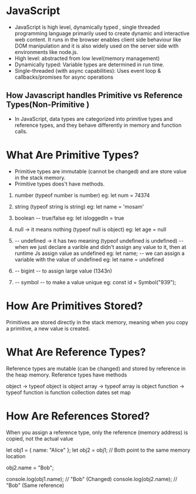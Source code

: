 # JavaScript
- JavaScript is high level, dynamically typed , single threaded programming language primarily used to create dynamic and interactive web content. It runs in the browser enables client side behaviour like DOM manipulation and it is also widely used on the server side with environments like node.js.
- High level: abstracted from low level(memory management)
- Dynamically typed: Variable types are determined in run time.
- Single-threaded (with async capabilities): Uses event loop & callbacks/promises for async operations 

## How Javascript handles Primitive vs Reference Types(Non-Primitive )

- In JavaScript, data types are categorized into primitive types and reference types, and they behave differently in memory and function calls.

# What Are Primitive Types?

- Primitive types are immutable (cannot be changed) and are store value in the stack memory.
- Primitive types does't have methods.

1. number (typeof number is number)
   eg: let num = 74374

2. string (typeof string is string)
   eg: let name = 'mosam'

3. boolean -- true/false
   eg: let isloggedIn = true

4. null -> it means nothing (typeof null is object)
   eg: let age = null

5. -- undefined -> it has two meaning (typeof undefined is undefined)
   -- when we just declare a varible and didn't assign any value to it, then at runtime Js assign value as undefined
   eg: let name;
   -- we can assign a variable with the value of undefined
   eg: let name = undefined

6. -- bigint -- to assign large value (1343n)

7. -- symbol -- to make a value unique
   eg: const id = Symbol("939");

# How Are Primitives Stored?

Primitives are stored directly in the stack memory, meaning when you copy a primitive, a new value is created.

# What Are Reference Types?

Reference types are mutable (can be changed) and stored by reference in the heap memory.
Reference types have methods

object -> typeof object is object
array -> typeof array is object
function -> typeof function is function
collection
dates
set
map

# How Are References Stored?

When you assign a reference type, only the reference (memory address) is copied, not the actual value

let obj1 = { name: "Alice" };
let obj2 = obj1; // Both point to the same memory location

obj2.name = "Bob";

console.log(obj1.name); // "Bob" (Changed)
console.log(obj2.name); // "Bob" (Same reference)
